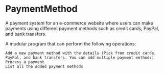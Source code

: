 # PaymentMethod

A payment system for an e-commerce website where users can make payments using different payment methods such as credit cards, PayPal, and bank transfers.


A modular program that can perform the following operations:

    Add a new payment method with the details (Pick from credit cards, PayPal, and bank transfers. You can add multiple payment methods)
    Process a payment
    List all the added payment methods
